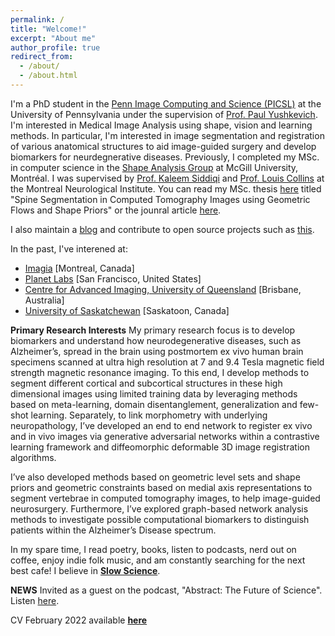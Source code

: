 ```yaml
---
permalink: /
title: "Welcome!"
excerpt: "About me"
author_profile: true
redirect_from: 
  - /about/
  - /about.html
---
```


I'm a PhD student in the [Penn Image Computing and Science (PICSL)](http://picsl.upenn.edu/) at the University of Pennsylvania under the supervision of [Prof. Paul Yushkevich](https://www.med.upenn.edu/apps/faculty/index.php/g275/p2693923). I'm interested in Medical Image Analysis using shape, vision and learning methods. In particular, I'm interested in image segmentation and registration of various anatomical structures to aid image-guided surgery and develop biomarkers for neurdegnerative diseases. Previously, I completed my MSc. in computer science in the [Shape Analysis Group](http://www.cim.mcgill.ca/~shape/) at McGill University, Montréal. I was supervised by [Prof. Kaleem Siddiqi](http://www.cim.mcgill.ca/~siddiqi/) and [Prof. Louis Collins](http://nist.mni.mcgill.ca/) at the Montreal Neurological Institute. You can read my MSc. thesis [here](https://escholarship.mcgill.ca/concern/theses/4b29bb21t) titled "Spine Segmentation in Computed
Tomography Images using Geometric Flows and Shape Priors" or the jounral article [here](https://www.frontiersin.org/articles/10.3389/fcomp.2021.592296/full).

I also maintain a [blog](https://pulkit-khandelwal.github.io/blog/) and contribute to open source projects such as [this](https://github.com/Pulkit-Khandelwal/Reinforcement-Learning-Notebooks).

In the past, I've interened at:
* [Imagia](https://imagia.com/) [Montreal, Canada]
* [Planet Labs](https://www.planet.com/) [San Francisco, United States]
* [Centre for Advanced Imaging, University of Queensland](https://cai.centre.uq.edu.au/) [Brisbane, Australia]
* [University of Saskatchewan](https://www.cs.usask.ca/research/research-labs/imaging-multimedia-and-graphics.php) [Saskatoon, Canada]

**Primary Research Interests**
My primary research focus is to develop biomarkers and understand how neurodegenerative diseases, such as Alzheimer’s, spread in the brain using postmortem ex vivo human brain specimens scanned at ultra high resolution at 7 and 9.4 Tesla magnetic field strength magnetic resonance imaging. To this end, I develop methods to segment different cortical and subcortical structures in these high dimensional images using limited training data by leveraging methods based on meta-learning, domain disentanglement, generalization and few-shot learning. Separately, to link morphometry with underlying neuropathology, I’ve developed an end to end network to register ex vivo and in vivo images via generative adversarial networks within a contrastive learning framework and diffeomorphic deformable 3D image registration algorithms.

I’ve also developed methods based on geometric level sets and shape priors and geometric constraints based on medial axis representations to segment vertebrae in computed tomography images, to help image-guided neurosurgery. Furthermore, I’ve explored graph-based network analysis methods to investigate possible computational biomarkers to distinguish patients within the Alzheimer’s Disease spectrum.

In my spare time, I read poetry, books, listen to podcasts, nerd out on coffee, enjoy indie folk music, and am constantly searching for the next best cafe!
I believe in [**Slow Science**](http://slow-science.org/).

**NEWS** 
Invited as a guest on the podcast, "Abstract: The Future of Science". Listen [here](https://anchor.fm/abstractcast).

CV February 2022 available [**here**](https://github.com/Pulkit-Khandelwal/pulkit-khandelwal.github.io/blob/master/Pulkit_Khandelwal_CV.pdf)
